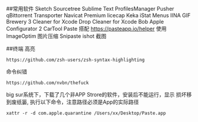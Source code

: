 ##常用软件
Sketch
Sourcetree
Sublime Text
ProfilesManager
Pusher
qBittorrent
Transporter
Navicat Premium
licecap
Keka
iStat Menus
IINA
GIF Brewery 3
Cleaner for Xcode
Drop
Cleaner for Xcode
Bob
Apple Configurator 2
CarTool
Paste 搭配 https://pasteapp.io/helper 使用
ImageOptim 图片压缩
Snipaste  ishot 截图


##终端
高亮
```
https://github.com/zsh-users/zsh-syntax-highlighting
```
命令纠错
```
https://github.com/nvbn/thefuck
```

big sur系统下，下载了几个非APP Strore的软件，安装后不能运行，显示 损坏移到废纸篓, 执行以下命令，注意路径必须是App的实际路径
```
xattr -r -d com.apple.quarantine /Users/xx/Desktop/Paste.app
```
